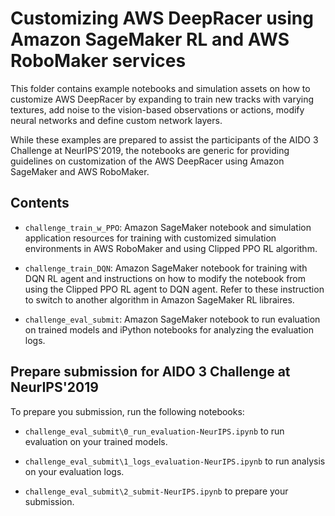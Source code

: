 # Customizing AWS DeepRacer using Amazon SageMaker RL and AWS RoboMaker services


This folder contains example notebooks and simulation assets on how to customize AWS DeepRacer by expanding to train new tracks with varying textures, add noise to the vision-based observations or actions, modify neural networks and define custom network layers. 

While these examples are prepared to assist the participants of the AIDO 3 Challenge at NeurIPS'2019, the notebooks are generic for providing guidelines on customization of the AWS DeepRacer using Amazon SageMaker and AWS RoboMaker.



## Contents

* `challenge_train_w_PPO`: Amazon SageMaker notebook and simulation application resources for training with customized simulation environments in AWS RoboMaker and using Clipped PPO RL algorithm.

* `challenge_train_DQN`: Amazon SageMaker notebook for training with DQN RL agent and instructions on how to modify the notebook from using the Clipped PPO RL agent to DQN agent. Refer to these instruction to switch to another algorithm in Amazon SageMaker RL libraires.

* `challenge_eval_submit`: Amazon SageMaker notebook to run evaluation on trained models and iPython notebooks for analyzing the evaluation logs. 


## Prepare submission for AIDO 3 Challenge at NeurIPS'2019

To prepare you submission, run the following notebooks:

* `challenge_eval_submit\0_run_evaluation-NeurIPS.ipynb` to run evaluation on your trained models.

* `challenge_eval_submit\1_logs_evaluation-NeurIPS.ipynb` to run analysis on your evaluation logs.

* `challenge_eval_submit\2_submit-NeurIPS.ipynb` to prepare your submission.









